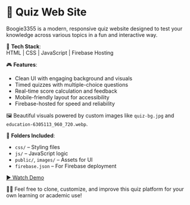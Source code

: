 # 🧠 Quiz Web Site

Boogie3355 is a modern, responsive quiz website designed to test your knowledge across various topics in a fun and interactive way.

🚀 **Tech Stack**:  
HTML | CSS | JavaScript | Firebase Hosting

🎮 **Features**:
- Clean UI with engaging background and visuals
- Timed quizzes with multiple-choice questions
- Real-time score calculation and feedback
- Mobile-friendly layout for accessibility
- Firebase-hosted for speed and reliability

🖼️ Beautiful visuals powered by custom images like `quiz-bg.jpg` and `education-6305113_960_720.webp`.

📁 **Folders Included**:
- `css/` – Styling files
- `js/` – JavaScript logic
- `public/`, `images/` – Assets for UI
- `firebase.json` – For Firebase deployment

[▶️ Watch Demo](https://youtu.be/5tiVaUV5Xag)

👨‍💻 Feel free to clone, customize, and improve this quiz platform for your own learning or academic use!
